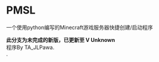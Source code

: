 # PMSL  
一个使用python编写的Minecraft游戏服务器快捷创建/启动程序  

**此分支为未完成的新版，已更新至 V Unknown**  
程序By TA_JLPawa.  
.
